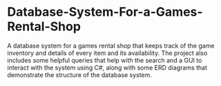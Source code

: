 # Database-System-For-a-Games-Rental-Shop
A database system for a games rental shop that keeps track of the game inventory and details of every item and its availability. The project also includes some helpful queries that help with the search and a GUI to interact with the system using C#, along with some ERD diagrams that demonstrate the structure of the database system.
